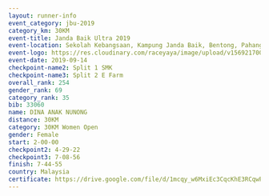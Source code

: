 ```yaml
---
layout: runner-info 
event_category: jbu-2019 
category_km: 30KM 
event-title: Janda Baik Ultra 2019 
event-location: Sekolah Kebangsaan, Kampung Janda Baik, Bentong, Pahang, Malaysia 
event-logo: https://res.cloudinary.com/raceyaya/image/upload/v1569217009/logo/janda-baik_vch1pc.jpg 
event-date: 2019-09-14 
checkpoint-name2: Split 1 SMK 
checkpoint-name3: Split 2 E Farm 
overall_rank: 254
gender_rank: 69
category_rank: 35
bib: 33060
name: DINA ANAK NUNONG
distance: 30KM
category: 30KM Women Open
gender: Female
start: 2-00-00
checkpoint2: 4-29-22
checkpoint3: 7-08-56
finish: 7-44-55
country: Malaysia
certificate: https://drive.google.com/file/d/1mcqy_w6MxiEc3CqcKhE3RCqwPm8pXP7O/view?usp=sharing
---
```

